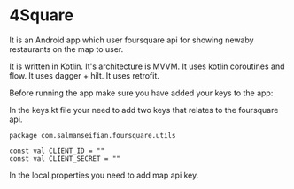# 4Square


It is an Android app which user foursquare api for showing newaby restaurants on the map to user.


It is written in Kotlin.
It's architecture is MVVM.
It uses kotlin coroutines and flow.
It uses dagger + hilt.
It uses retrofit.




Before running the app make sure you have added your keys to the app:

In the keys.kt file your need to add two keys that relates to the foursquare api.

```
package com.salmanseifian.foursquare.utils

const val CLIENT_ID = ""
const val CLIENT_SECRET = ""
```

In the local.properties you need to add map api key.

